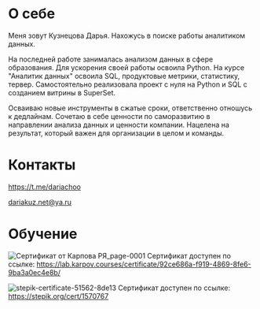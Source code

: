# О себе
Меня зовут Кузнецова Дарья. Нахожусь в поиске работы аналитиком данных.

На последней работе занималась анализом данных в сфере образования. Для ускорения своей работы освоила Python. На курсе "Аналитик данных" освоила SQL, продуктовые метрики, статистику, тервер. 
Самостоятельно реализовала проект с нуля на Python и SQL с созданием витрины в SuperSet.

Осваиваю новые инструменты в сжатые сроки, ответственно отношусь к дедлайнам. Сочетаю в себе ценности по саморазвитию в направлении анализа данных и ценности компании. Нацелена на результат, который важен для организации в целом и команды.


# Контакты
https://t.me/dariachoo

dariakuz.net@ya.ru


# Обучение
![Сертификат от Карпова РЯ_page-0001](https://github.com/dariachoo/My_projects/assets/140105037/1e5ddf36-dbfc-4d3b-b34f-ed20878df2d0)
Сертификат доступен по ссылке: https://lab.karpov.courses/certificate/92ce686a-f919-4869-8fe6-9ba3a0ec4e8b/

![stepik-certificate-51562-8de13](https://github.com/dariachoo/My_projects/assets/140105037/910e4d16-ed73-435e-a37e-4c40aa19764c)
Сертификат доступен по ссылке: https://stepik.org/cert/1570767
